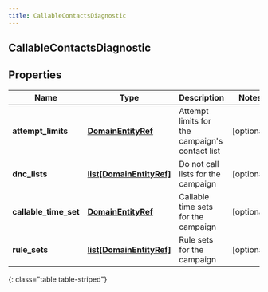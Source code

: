 ```yaml
---
title: CallableContactsDiagnostic
---
```

## CallableContactsDiagnostic

## Properties

|Name | Type | Description | Notes|
|------------ | ------------- | ------------- | -------------|
| **attempt_limits** | [**DomainEntityRef**](DomainEntityRef.html) | Attempt limits for the campaign&#39;s contact list | [optional] |
| **dnc_lists** | [**list[DomainEntityRef]**](DomainEntityRef.html) | Do not call lists for the campaign | [optional] |
| **callable_time_set** | [**DomainEntityRef**](DomainEntityRef.html) | Callable time sets for the campaign | [optional] |
| **rule_sets** | [**list[DomainEntityRef]**](DomainEntityRef.html) | Rule sets for the campaign | [optional] |
{: class="table table-striped"}


